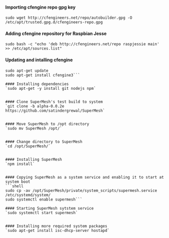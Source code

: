 
#### Importing cfengine repo gpg key
`sudo wget http://cfengineers.net/repo/autobuilder.gpg -O /etc/apt/trusted.gpg.d/cfengineers-repo.gpg`


#### Adding cfengine repository for Raspbian Jesse
`sudo bash -c "echo 'deb http://cfengineers.net/repo raspjessie main' >> /etc/apt/sources.list"`


#### Updating and intalling cfengine
```shell
sudo apt-get update
sudo apt-get install cfengine3```

#### Installing dependencies
`sudo apt-get -y install git nodejs npm`


#### Clone SuperMesh's test build to system
`git clone -b alpha-0.0.2e https://github.com/satindergrewal/SuperMesh`


#### Move SuperMesh to /opt directory
`sudo mv SuperMesh /opt/`


#### Change directory to SuperMesh
`cd /opt/SuperMesh/`


#### Installing SuperMesh
`npm install`


#### Copying SuperMesh as a system service and enabling it to start at system boot
```shell
sudo cp -av /opt/SuperMesh/private/system_scripts/supermesh.service /etc/systemd/system/
sudo systemctl enable supermesh```

#### Starting SuperMesh sytstem service
`sudo systemctl start supermesh`


#### Installing more required system packages
`sudo apt-get install isc-dhcp-server hostapd`
